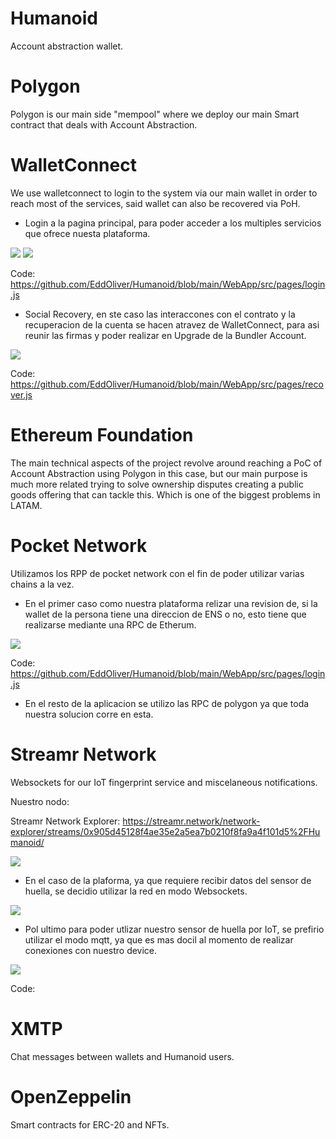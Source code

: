 # Humanoid
Account abstraction wallet.

# Polygon 
Polygon is our main side "mempool" where we deploy our main Smart contract that deals with Account Abstraction.



# WalletConnect

We use walletconnect to login to the system via our main wallet in order to reach most of the services, said wallet can also be recovered via PoH.

- Login a la pagina principal, para poder acceder a los multiples servicios que ofrece nuesta plataforma.

<img src="https://i.ibb.co/QNWGjgM/Screenshot-2022-10-09-065704.png">

<img src="https://i.ibb.co/nDfTxdR/Screenshot-2022-10-09-065718.png">

Code: https://github.com/EddOliver/Humanoid/blob/main/WebApp/src/pages/login.js

- Social Recovery, en ste caso las interaccones con el contrato y la recuperacion de la cuenta se hacen atravez de WalletConnect, para asi reunir las firmas y poder realizar en Upgrade de la Bundler Account.

<img src="https://i.ibb.co/5WVKhKK/Screenshot-2022-10-09-070229.png">

Code: https://github.com/EddOliver/Humanoid/blob/main/WebApp/src/pages/recover.js

# Ethereum Foundation

The main technical aspects of the project revolve around reaching a PoC of Account Abstraction using Polygon in this case, but our main purpose is much more related trying to solve ownership disputes creating a public goods offering that can tackle this. Which is one of the biggest problems in LATAM.



# Pocket Network

Utilizamos los RPP de pocket network con el fin de poder utilizar varias chains a la vez.

- En el primer caso como nuestra plataforma relizar una revision de, si la wallet de la persona tiene una direccion de ENS o no, esto tiene que realizarse mediante una RPC de Etherum.

<img src="https://i.ibb.co/HxXMhBJ/Screenshot-2022-10-09-070936.png">

Code: https://github.com/EddOliver/Humanoid/blob/main/WebApp/src/pages/login.js

- En el resto de la aplicacion se utilizo las RPC de polygon ya que toda nuestra solucion corre en esta.

# Streamr Network

Websockets for our IoT fingerprint service and miscelaneous notifications.

Nuestro nodo:

Streamr Network Explorer: https://streamr.network/network-explorer/streams/0x905d45128f4ae35e2a5ea7b0210f8fa9a4f101d5%2FHumanoid/

<img src="https://i.ibb.co/MZ5fWhX/Screenshot-2022-10-09-071352.png">

- En el caso de la plaforma, ya que requiere recibir datos del sensor de huella, se decidio utilizar la red en modo Websockets.

<img src="https://i.ibb.co/hyMZc2K/Screenshot-2022-10-09-071236.png">

- Pol ultimo para poder utlizar nuestro sensor de huella por IoT, se prefirio utilizar el modo mqtt, ya que es mas docil al momento de realizar conexiones con nuestro device.

<img src="https://i.ibb.co/VwxX7DZ/Whats-App-Image-2022-10-09-at-07-17-03.jpg">

Code: 

# XMTP

Chat messages between wallets and Humanoid users.



# OpenZeppelin

Smart contracts for ERC-20 and NFTs.


